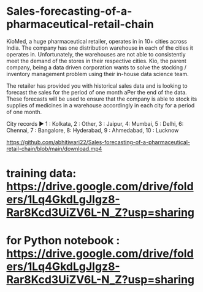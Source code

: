 # Sales-forecasting-of-a-pharmaceutical-retail-chain
KioMed, a huge pharmaceutical retailer, operates in in 10+ cities across India. The company has one distribution warehouse in each of the cities it operates in. Unfortunately, the warehouses are not able to consistently meet the demand of the stores in their respective cities. Kio, the parent company, being a data driven corporation wants to solve the stocking / inventory management problem using their in-house data science team.

The retailer has provided you with historical sales data and is looking to forecast the sales for the period of one month aPer the end of the data. These forecasts will be used to ensure that the company is able to stock its supplies of medicines in a warehouse accordingly in each city for a period of one month.

City records ▶
1 : Kolkata, 2 : Other, 3 : Jaipur, 4: Mumbai, 5 : Delhi, 6: Chennai, 7 : Bangalore, 8: Hyderabad, 9 : Ahmedabad, 10 : Lucknow

https://github.com/abhitiwari22/Sales-forecasting-of-a-pharmaceutical-retail-chain/blob/main/download.mp4


# training data: https://drive.google.com/drive/folders/1Lq4GkdLgJIgz8-Rar8Kcd3UiZV6L-N_Z?usp=sharing
# for Python notebook : https://drive.google.com/drive/folders/1Lq4GkdLgJIgz8-Rar8Kcd3UiZV6L-N_Z?usp=sharing
